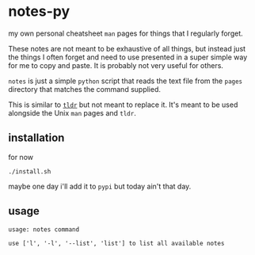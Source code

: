 # notes-py
my own personal cheatsheet `man` pages for things that I regularly forget. 

These notes are not meant to be exhaustive of all things, but instead just the things I often forget and need to use presented in a super simple way for me to copy and paste. It is probably not very useful for others.

`notes` is just a simple `python` script that reads the text file from the `pages` directory that matches the command supplied.

This is similar to [`tldr`](https://github.com/tldr-pages/tldr) but not meant to replace it. It's meant to be used alongside the Unix `man` pages and `tldr`.

## installation
for now 
```
./install.sh
```
maybe one day i'll add it to `pypi` but today ain't that day.

## usage
```
usage: notes command

use ['l', '-l', '--list', 'list'] to list all available notes
```
